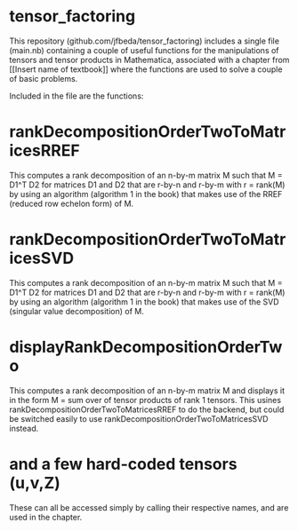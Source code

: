 # tensor_factoring

This repository (github.com/jfbeda/tensor_factoring) includes a single file (main.nb) containing a couple of useful functions for the manipulations of tensors and tensor products in Mathematica, associated with a chapter from [[Insert name of textbook]] where the functions are used to solve a couple of basic problems.

Included in the file are the functions:

# rankDecompositionOrderTwoToMatricesRREF

This computes a rank decomposition of an n-by-m matrix M such that M = D1^T D2 for matrices D1 and D2 that are r-by-n and r-by-m with r =  rank(M) by using an algorithm (algorithm 1 in the book) that makes use of the RREF (reduced row echelon form) of M.

# rankDecompositionOrderTwoToMatricesSVD

This computes a rank decomposition of an n-by-m matrix M such that M = D1^T D2 for matrices D1 and D2 that are r-by-n and r-by-m with r =  rank(M) by using an algorithm (algorithm 1 in the book) that makes use of the SVD (singular value decomposition) of M.

# displayRankDecompositionOrderTwo

This computes a rank decomposition of an n-by-m matrix M and displays it in the form M = sum over of tensor products of rank 1 tensors. This usines rankDecompositionOrderTwoToMatricesRREF to do the backend, but could be switched easily to use rankDecompositionOrderTwoToMatricesSVD instead.

# and a few hard-coded tensors (u,v,Z)

These can all be accessed simply by calling their respective names, and are used in the chapter.
